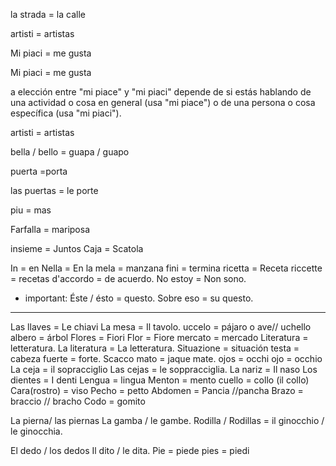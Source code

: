 
la strada = la calle

artisti = artistas

Mi piaci = me gusta

Mi piaci = me gusta 

a elección entre "mi piace" y "mi piaci" depende de si estás hablando de una actividad o cosa en general (usa "mi piace") o de una persona o cosa específica (usa "mi piaci").

artisti = artistas

bella / bello = guapa / guapo

puerta =porta

las puertas = le porte

piu = mas


Farfalla = mariposa

insieme = Juntos
Caja = Scatola

In = en
Nella = En la
mela = manzana
fini = termina
ricetta = Receta
riccette = recetas
d'accordo = de acuerdo.
No estoy = Non sono.

* important:
 Éste / ésto = questo.
 Sobre eso = su questo.
 
 <hr>

 Las llaves = Le chiavi
 La mesa = Il tavolo.
 uccelo = pájaro  o ave// uchello
albero = árbol
Flores = Fiori
Flor =  Fiore
mercato = mercado
Literatura = letteratura.
La literatura = La letteratura.
Situazione = situación
testa = cabeza
fuerte = forte.
Scacco mato = jaque mate.
ojos = occhi
ojo = occhio
La ceja = il sopracciglio
Las cejas = le soppracciglia.
La nariz = Il naso
Los dientes = I denti
Lengua = lingua
Menton = mento
cuello = collo (il collo)
Cara(rostro) = viso
Pecho = petto
Abdomen = Pancia //pancha
Brazo = braccio // bracho
Codo = gomito

La pierna/ las piernas
La gamba / le gambe.
Rodilla / Rodillas = il ginocchio / le ginocchia.

El dedo / los dedos 
Il dito / le dita.
Pie = piede
pies = piedi